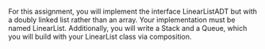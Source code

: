 For this assignment, you will implement the interface LinearListADT but with a doubly linked list rather than an array. 
Your implementation must be named LinearList. Additionally, you will write a Stack and a Queue, which you will build with 
your LinearList class via composition.
